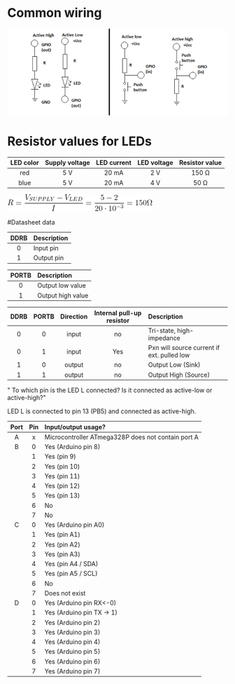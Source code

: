 # Common wiring

![Leds and Pb wiring](../../Screens/Lab02%20-%20GPIO.png)

# Resistor values for LEDs

| **LED color** | **Supply voltage** | **LED current** | **LED voltage** | **Resistor value** |
| :-: | :-: | :-: | :-: | :-: |
| red | 5&nbsp;V | 20&nbsp;mA | 2 V | 150 Ω |
| blue | 5&nbsp;V | 20&nbsp;mA | 4 V | 50 Ω |

![Ohm law for LEDs](../../Screens/Ohm_Law.png)



#Datasheet data

| **DDRB** | **Description** |
| :-: | :-- |
| 0 | Input pin |
| 1 | Output pin |

| **PORTB** | **Description** |
| :-: | :-- |
| 0 | Output low value |
| 1 | Output high value|

| **DDRB** | **PORTB** | **Direction** | **Internal pull-up resistor** | **Description** |
| :-: | :-: | :-: | :-: | :-- |
| 0 | 0 | input | no | Tri-state, high-impedance |
| 0 | 1 | input | Yes | Pxn will source current if ext. pulled low |
| 1 | 0 | output | no | Output Low (Sink) |
| 1 | 1 | output | no | Output High (Source) 

" To which pin is the LED L connected? Is it connected as active-low or active-high?"

 LED L is connected to pin 13 (PB5) and connected as active-high.

| **Port** | **Pin** | **Input/output usage?** |
| :-: | :-: | :-- |
| A | x | Microcontroller ATmega328P does not contain port A |
| B | 0 | Yes (Arduino pin 8) |
|   | 1 | Yes (pin 9) |
|   | 2 | Yes (pin 10) |
|   | 3 | Yes (pin 11) |
|   | 4 | Yes (pin 12) |
|   | 5 | Yes (pin 13) |
|   | 6 | No |
|   | 7 | No |
| C | 0 | Yes (Arduino pin A0) |
|   | 1 | Yes (pin A1) |
|   | 2 | Yes (pin A2) |
|   | 3 | Yes (pin A3) |
|   | 4 | Yes (pin A4 / SDA) |
|   | 5 | Yes (pin A5 / SCL) |
|   | 6 | No |
|   | 7 | Does not exist |
| D | 0 | Yes (Arduino pin RX<-0) |
|   | 1 | Yes (Arduino pin TX -> 1) |
|   | 2 | Yes (Arduino pin 2) |
|   | 3 | Yes (Arduino pin 3) |
|   | 4 | Yes (Arduino pin 4) |
|   | 5 | Yes (Arduino pin 5) |
|   | 6 | Yes (Arduino pin 6) |
|   | 7 | Yes (Arduino pin 7) |
